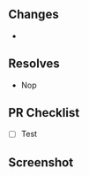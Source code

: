 ## Changes
- 
## Resolves
<!---- Resolves: #(Isuue Number) -->
- Nop

## PR Checklist
- [ ] Test

## Screenshot
